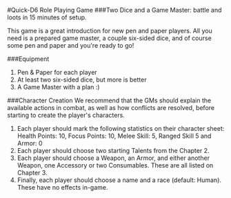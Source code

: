 #Quick-D6 Role Playing Game
###Two Dice and a Game Master: battle and loots in 15 minutes of setup.

This game is a great introduction for new pen and paper players. All you need is a prepared game master, a couple six-sided dice, and of course some pen and paper and you're ready to go!

###Equipment
1. Pen & Paper for each player
2. At least two six-sided dice, but more is better
3. A Game Master with a plan :)

###Character Creation
We recommend that the GMs should explain the available actions in combat, as well as how conflicts are resolved, before starting to create the player's characters.    

1. Each player should mark the following statistics on their character sheet: Health Points: 10, Focus Points: 10, Melee Skill: 5, Ranged Skill 5 and Armor: 0
2. Each player should choose two starting Talents from the Chapter 2.
3. Each player should choose a Weapon, an Armor, and either another Weapon, one Accessory or two Consumables. These are all listed on Chapter 3.
4. Finally, each player should choose a name and a race (default: Human). These have no effects in-game.